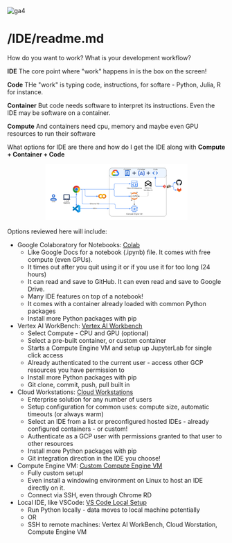 ![ga4](https://www.google-analytics.com/collect?v=2&tid=G-6VDTYWLKX6&cid=1&en=page_view&sid=1&dl=statmike%2Fvertex-ai-mlops%2FIDE&dt=readme.md)

# /IDE/readme.md

How do you want to work? What is your development workflow? 

**IDE** The core point where "work" happens in is the box on the screen!

**Code** THe "work" is typing code, instructions, for softare - Python, Julia, R for instance.

**Container** But code needs software to interpret its instructions. Even the IDE may be software on a container.

**Compute** And containers need cpu, memory and maybe even GPU resources to run their software

What options for IDE are there and how do I get the IDE along with **Compute + Container + Code**


<p align="center" width="100%"><center>
    <img src="../architectures/overview/IDE.png" width="65%">
</center></p>

Options reviewed here will include:
- Google Colaboratory for Notebooks: [Colab](./colab.md)
    - Like Google Docs for a notebook (.ipynb) file.  It comes with free compute (even GPUs).
    - It times out after you quit using it or if you use it for too long (24 hours)
    - It can read and save to GitHub. It can even read and save to Google Drive.
    - Many IDE features on top of a notebook!
    - It comes with a container already loaded with common Python packages
    - Install more Python packages with pip
- Vertex AI WorkBench: [Vertex AI Workbench](./vertex_ai_workbench.md)
    - Select Compute - CPU and GPU (optional)
    - Select a pre-built container, or custom container
    - Starts a Compute Engine VM and setup up JupyterLab for single click access
    - Already authenticated to the current user - access other GCP resources you have permission to
    - Install more Python packages with pip
    - Git clone, commit, push, pull built in
- Cloud Workstations: [Cloud Workstations](./cloud_workstations.md)
    - Enterprise solution for any number of users
    - Setup configuration for common uses: compute size, automatic timeouts (or always warm)
    - Select an IDE from a list or preconfigured hosted IDEs - already configured containers - or custom!
    - Authenticate as a GCP user with permissions granted to that user to other resources
    - Install more Python packages with pip
    - Git integration direction in the IDE you choose!
- Compute Engine VM: [Custom Compute Engine VM](./custom_compute_engine_vm.md)
    - Fully custom setup!
    - Even install a windowing environment on Linux to host an IDE directly on it.
    - Connect via SSH, even through Chrome RD
- Local IDE, like VSCode: [VS Code Local Setup](./vs_code_local.md)
    - Run Python locally - data moves to local machine potentially
    - OR
    - SSH to remote machines: Vertex AI WorkBench, Cloud Worstation, Compute Engine VM